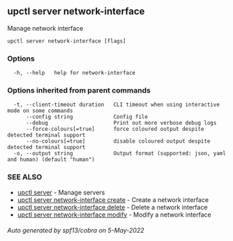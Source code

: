 ## upctl server network-interface

Manage network interface

```
upctl server network-interface [flags]
```

### Options

```
  -h, --help   help for network-interface
```

### Options inherited from parent commands

```
  -t, --client-timeout duration   CLI timeout when using interactive mode on some commands
      --config string             Config file
      --debug                     Print out more verbose debug logs
      --force-colours[=true]      force coloured output despite detected terminal support
      --no-colours[=true]         disable coloured output despite detected terminal support
  -o, --output string             Output format (supported: json, yaml and human) (default "human")
```

### SEE ALSO

* [upctl server](upctl_server.md)	 - Manage servers
* [upctl server network-interface create](upctl_server_network-interface_create.md)	 - Create a network interface
* [upctl server network-interface delete](upctl_server_network-interface_delete.md)	 - Delete a network interface
* [upctl server network-interface modify](upctl_server_network-interface_modify.md)	 - Modify a network interface

###### Auto generated by spf13/cobra on 5-May-2022
